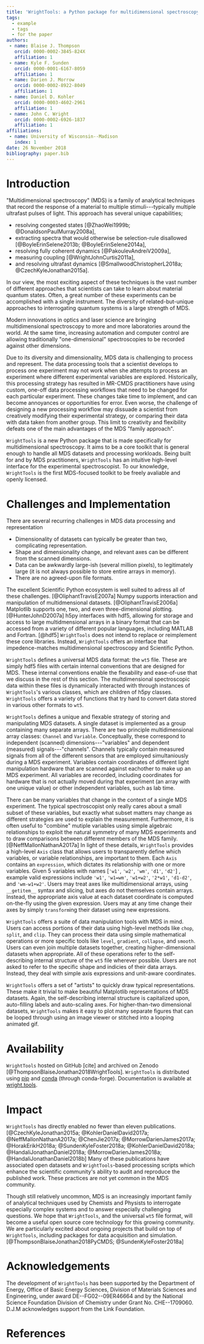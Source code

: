 ```yaml
---
title: 'WrightTools: a Python package for multidimensional spectroscopy'
tags:
  - example
  - tags
  - for the paper
authors:
 - name: Blaise J. Thompson
   orcid: 0000-0002-3845-824X
   affiliation: 1
 - name: Kyle F. Sunden
   orcid: 0000-0001-6167-8059
   affiliation: 1
 - name: Darien J. Morrow
   orcid: 0000-0002-8922-8049
   affiliation: 1
 - name: Daniel D. Kohler
   orcid: 0000-0003-4602-2961
   affiliation: 1
 - name: John C. Wright
   orcid: 0000-0002-6926-1837
   affiliation: 1
affiliations:
 - name: University of Wisconsin--Madison
   index: 1
date: 26 November 2018
bibliography: paper.bib
---
```


# Introduction

"Multidimensional spectroscopy" (MDS) is a family of analytical techniques that record the response of a material to multiple stimuli---typically multiple ultrafast pulses of light.
This approach has several unique capabilities;

- resolving congested states [@ZhaoWei1999b; @DonaldsonPaulMurray2008a],
- extracting spectra that would otherwise be selection-rule disallowed [@BoyleErinSelene2013b; @BoyleErinSelene2014a],
- resolving fully coherent dynamics [@PakoulevAndreiV2009a],
- measuring coupling [@WrightJohnCurtis2011a],
- and resolving ultrafast dynamics [@SmallwoodChristopherL2018a; @CzechKyleJonathan2015a].

In our view, the most exciting aspect of these techniques is the vast number of different approaches that scientists can take to learn about material quantum states.
Often, a great number of these experiments can be accomplished with a single instrument.
The diversity of related-but-unique approaches to interrogating quantum systems is a large strength of MDS.

Modern innovations in optics and laser science are bringing multidimensional spectroscopy to more and more laboratories around the world.
At the same time, increasing automation and computer control are allowing traditionally "one-dimensional" spectroscopies to be recorded against other dimensions.

Due to its diversity and dimensionality, MDS data is challenging to process and represent.
The data processing tools that a scientist develops to process one experiment may not work when she attempts to process an experiment where different experimental variables are explored.
Historically, this processing strategy has resulted in MR-CMDS practitioners have using custom, one-off data processing workflows that need to be changed for each particular  experiment.
These changes take time to implement, and can become annoyances or opportunities for error.
Even worse, the challenge of designing a new processing workflow may dissuade a scientist from creatively modifying their experimental strategy, or comparing their data with data taken from another group.
This limit to creativity and flexibility defeats one of the main advantages of the MDS "family approach".

``WrightTools`` is a new Python package that is made specifically for multidimensional spectroscopy.
It aims to be a core toolkit that is general enough to handle all MDS datasets and processing workloads.
Being built for and by MDS practitioners, ``WrightTools`` has an intuitive high-level interface for the experimental spectroscopist.
To our knowledge, ``WrightTools`` is the first MDS-focused toolkit to be freely avaliable and openly licensed.

# Challenges and Implementation

There are several recurring challenges in MDS data processing and representation

- Dimensionality of datasets can typically be greater than two, complicating representation.
- Shape and dimensionality change, and relevant axes can be different from the scanned dimensions.
- Data can be awkwardly large-ish (several million pixels), to legitimately large (it is not always possible to store entire arrays in memory).
- There are no agreed-upon file formats.

The excellent Scientific Python ecosystem is well suited to adress all of these challenges. [@OliphantTravisE2007a]
Numpy supports interaction and manipulation of multidmensional datasets. [@OliphantTravisE2006a]
Matplotlib supports one, two, and even three-dimensional plotting. [@HunterJohnD2007a]
h5py interfaces with hdf5, allowing for storage and access to large multidmensional arrays in a binary format that can be accessed from a variety of different popular languages, including MATLAB and Fortran. [@hdf5]
``WrightTools`` does not intend to replace or reimplement these core libraries.
Instead, ``WrightTools`` offers an interface that impedence-matches multidimensional spectroscopy and Scientific Python.

``WrightTools`` defines a universal MDS data format: the ``wt5`` file.
These are simply hdf5 files with certain internal conventions that are designed for MDS.
These internal conventions enable the flexability and ease-of-use that we discuss in the rest of this section.
The multdimensional spectroscopic data within these files is dynamically interacted with through instances of ``WrightTools``'s various classes, which are children of h5py classes.
``WrightTools`` offers a variety of functions that try hard to convert data stored in various other formats to ``wt5``.

``WrightTools`` defines a unique and flexable strategy of storing and manipulating MDS datasets.
A single dataset is implemented as a group containing many separate arrays.
There are two principle multidimensional array classes: ``Channel`` and ``Variable``.
Conceptually, these correspond to independent (scanned) dimensions---"variables" and dependent (measured) signals---"channels".
Channels typically contain measured signals from all of the different sensors that are employed simultaniously during a MDS experiment.
Variables contain coordinates of different light manipulation hardware that are scanned against eachother to make up an MDS experiment.
All variables are recorded, including coordinates for hardware that is not actually moved during that experiment (an array with one unique value) or other independent variables, such as lab time.

There can be many variables that change in the context of a single MDS experiment.
The typical spectroscopist only really cares about a small subset of these variables, but exactly what subset matters may change as different strategies are used to explain the measurement.
Furthermore, it is often useful to "combine" mutiple variables using simple algebraic relationships to exploit the natural symmetry of many MDS experiments and to draw comparisons between different members of the MDS family. [@NeffMallonNathanA2017a]
In light of these details, ``WrightTools`` provides a high-level ``Axis`` class that allows users to transparently define which variables, or variable relationships, are important to them.
Each ``Axis`` contains an ``expression``, which dictates its relationship with one or more variables.
Given 5 variables with names [``'w1'``, ``'w2'``, ``'wm'``, ``'d1'``, ``'d2'``] , example valid expressions include ``'w1'``, ``'w1=wm'``, ``'w1+w2'``, ``'2*w1'``, ``'d1-d2'``, and ``'wm-w1+w2'``.
Users may treat axes like multidimensional arrays, using ``__getitem__`` syntax and slicing, but axes do not themselves contain arrays.
Instead, the appropriate axis value at each dataset coordinate is computed on-the-fly using the given expression.
Users may at any time change their axes by simply ``transform``ing their dataset using new expressions.

``WrightTools`` offers a suite of data manipulation tools with MDS in mind.
Users can access portions of their data using high-level methods like ``chop``, ``split``, and ``clip``.
They can process their data using simple mathematical operations or more specific tools like ``level``, ``gradient``, ``collapse``, and ``smooth``.
Users can even join multiple datasets together, creating higher-dimensional datasets when appropriate.
All of these operations refer to the self-describing internal structure of the ``wt5`` file wherever possible.
Users are not asked to refer to the specific shape and indicies of their data arrays.
Instead, they deal with simple axis expressions and unit-aware coordinates.

``WrightTools`` offers a set of "artists" to quickly draw typical representations.
These make it trivial to make beautiful Matplotlib representations of MDS datasets.
Again, the self-describing internal structure is capitalized upon, auto-filling labels and auto-scaling axes.
For higher-than-two dimensional datasets, ``WrightTools`` makes it easy to plot many separate figures that can be looped through using an image viewer or stitched into a looping animated gif.

# Availability

``WrightTools`` hosted on GitHub [cite] and archived on Zenodo [@ThompsonBlaiseJonathan2018WrightTools].
``WrightTools`` is distributed using [pip](http://pypi.org/project/WrightTools/) and [conda](http://anaconda.org/conda-forge/wrighttools) (through conda-forge).
Documentation is available at [wright.tools](http://wright.tools).

# Impact

``WrightTools`` has directly enabled no fewer than eleven publications. [@CzechKyleJonathan2015a; @KohlerDanielDavid2017a; @NeffMallonNathanA2017a; @ChenJie2017a; @MorrowDarienJames2017a; @HorakErikH2018a; @SundenKyleFoster2018a; @KohlerDanielDavid2018a; @HandaliJonathanDaniel2018a; @MorrowDarienJames2018a; @HandaliJonathanDaniel2018b]
Many of these publications have associated open datasets and ``WrightTools``-based processing scripts which enhance the scientific community's ability to audit and reproduce the published work.
These practices are not yet common in the MDS community.

Though still relatively uncommon, MDS is an increasingly important family of analytical techniques used by Chemists and Physists to interrogate especially complex systems and to answer especially challenging questions.
We hope that ``WrightTools``, and the universal ``wt5`` file format, will become a useful open source core technology for this growing community.
We are particularly excited about ongoing projects that build on top of ``WrightTools``, including packages for data acquisition and simulation. [@ThompsonBlaiseJonathan2018PyCMDS; @SundenKyleFoster2018a]

# Acknowledgements

The development of ``WrightTools`` has been supported by the Department of Energy, Office of Basic Energy Sciences, Division of Materials Sciences and Engineering, under award DE--FG02--09ER46664 and by the National Science Foundation Division of Chemistry under Grant No. CHE--1709060.
D.J.M acknowledges support from the Link Foundation.

# References
